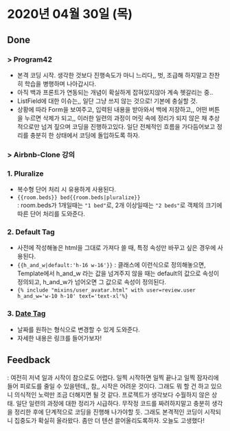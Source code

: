 # 2020년 04월 30일 (목) 

## Done

### > Program42

- 본격 코딩 시작. 생각한 것보다 진행속도가 마니 느리다,, 벗, 조급해 하지말고 찬찬히 학습을 병행하며 나아갑시다.
- 아직 백과 프론트가 연동되는 개념이 확실하게 잡혀있지않아 계속 헷갈리는 중..
- ListField에 대한 이슈는,, 일단 그냥 쓰지 않는 것으로! 기본에 충실할 것.
- 상황에 따라 Form을 보여주고, 입력된 내용을 받아와서 백에 저장하고,, 어떤 버튼을 누르면 삭제가 되고,, 이러한 일련의 과정이 머릿 속에 정리가 되지 않은 채 추상적으로만 넘겨 짚으며 코딩을 진행하고있다. 일단 전체적인 흐름을 가다듬어보고 정리를 충분히 한 상태에서 코딩에 돌입하도록 하자.

### > Airbnb-Clone 강의

### 1. Pluralize

- 복수형 단어 처리 시 유용하게 사용된다.
- `{{room.beds}} bed{{room.beds|pluralize}}`  
  : room.beds가 1개일때는 `"1 bed"`로, 2개 이상일때는 `"2 beds"`로 객체의 크기에 따른 단어 처리를 도와준다.

### 2. Default Tag

- 사전에 작성해놓은 html을 그대로 가져다 쓸 때, 특정 속성만 바꾸고 싶은 경우에 사용된다.
- `{{h_and_w|default:'h-16 w-16'}}`
  : 클래스에 이런식으로 정의해놓으면, Template에서 h_and_w 라는 값을 넘겨주지 않을 때는 default의 값으로 속성이 정의되고, h_and_w가 넘어오면 그 값으로 속성이 정의된다.
- `{% include "mixins/user_avatar.html" with user=review.user h_and_w='w-10 h-10' text='text-xl'%}`

### 3. [Date Tag](https://docs.djangoproject.com/en/3.0/ref/templates/builtins/#date)

- 날짜를 원하는 형식으로 변경할 수 있게 도와준다.
- 자세한 내용은 링크를 들어가보자!

## Feedback

: 여전히 저녁 일과 시작이 참으로도 어렵다. 일찍 시작하면 일찍 끝나고 일찍 잠자리에 들어 피로도를 줄일 수 있을텐데,, 참,, 시작은 어려운 것이다. 그래도 뭐 할 건 하고 있으니 의식적인 노력만 조금 더해지면 될 것 같다. 
 프로젝트가 생각보다 수월하지 않은 상태. 일단 일련의 과정에 대한 정리가 시급하다. 무작정 코드를 짜려하지말고 충분히 생각을 정리한 후에 단계적으로 코딩을 진행해 나가야할 듯. 그래도 본격적인 코딩이 시작되니 집중도가 확실히 올라왔다. 좀만 더 텐션 끌어올리도록하자. 오늘도 고생했다!